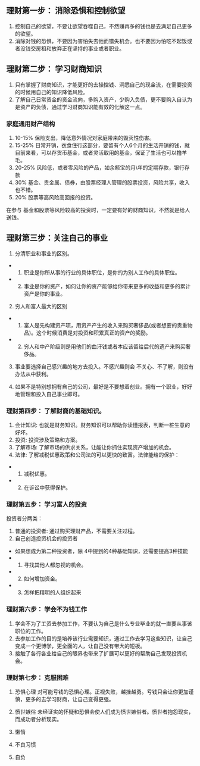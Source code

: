 ## 理财第一步： 消除恐惧和控制欲望

1. 控制自己的欲望，不要让欲望吞噬自己，不然赚再多的钱也是去满足自己更多的欲望。
2. 消除对钱的恐惧，不要因为害怕失去他而错失机会。也不要因为怕吃不起饭或者没钱交房租和放弃正在坚持的事业或者职业。

## 理财第二步： 学习财商知识

1. 只有掌握了财商知识，才能更好的去操控钱、洞悉自己的现金流，在需要投资的时候用自己的知识降低风险。
2. 了解自己日常资金的资金流向，多购入资产，少购入负债，更不要购入自认为是资产的负债，通过学习财商知识能有效的化解这一点。

###  家庭通用财产结构

1. 10-15% 保险支出，降低意外情况对家庭带来的毁灭性伤害。
2. 15-25% 日常开销，衣食住行这部分，要留有个人6个月的生活开销的钱，就目前来看，可以存货币基金，或者灵活取用的基金，保证了生活也可以撸羊毛。
3. 20-25% 风险低，或者零风险的产品，如余额宝的月\年的定期存款，银行存款
4. 30%    基金、贵金属、债券，由股票经理人管理的股票投资，风险共享，收入也不错。
5. 20%    股票等高风险高回报的投资。

在参与 基金和股票等风险较高的投资时，一定要有好的财商知识，不然就是给人送钱。

## 理财第三步：关注自己的事业

1. 分清职业和事业的区别。
  - 1. 职业是你所从事的行业的具体职位，是你的为别人工作的具体职位。
  - 2. 事业是你的资产，如何让你的资产能够给你带来更多的收益和更多的累计资产是你的事业。

2. 穷人和富人最大的区别
  - 1. 富人是先构建资产项，用资产产生的收入来购买奢侈品(或者想要的贵重物品)。这个时候消费是对投资和积累真正的资产的奖励。
  - 2. 穷人和中产阶级则是用他们的血汗钱或者本应该留给后代的遗产来购买奢侈品。

3. 事业要选择自己感兴趣的地方去投入。不感兴趣则会 不关心、不了解，则没有办法从中获利。

4. 如果不是特别想拥有自己的公司，最好是不要想着创业。拥有一个职业，好好地管理和投入自己事业即可。

### 理财第四步： 了解财商的基础知识。

1. 会计知识: 也就是财务知识。财务知识可以帮助你读懂报表，判断一桩生意的好坏。
2. 投资: 投资涉及策略和方案。
3. 了解市场: 了解市场的供求关系，让能让你抓住实现资产增加的机会。
4. 法律: 了解减税优惠政策和公司法的可以更快的致富。法律能给的保护：
- 1. 减税优惠。
- 2. 在诉讼中获得保护。

### 理财第五步： 学习富人的投资

投资者分两类：
1. 普通的投资者: 通过购买理财产品，不需要关注过程。
2. 自己创造投资机会的投资者
- 如果想成为第二种投资者，除 4中提到的4种基础知识，还需要提高3种技能
- 1. 寻找其他人都忽视的机会。
- 2. 如何增加资金。
- 3. 怎样把精明的人组织起来

### 理财第六步： 学会不为钱工作

1. 学会不为了工资去参加工作，不要认为自己是什么专业毕业的就一直要从事该职位的工作。
2. 去参加工作的目的是培养该行业需要知识，通过工作去学习这些知识，让自己变成一个更博学，更全面的人，让自己没有带大的短板。
3. 接触了各行各业给自己的眼界也带来了扩展可以更好的帮助自己发现投资机会。

### 理财第七步： 克服困难

1. 恐惧心理
  对可能亏钱的恐惧心理。正视失败，越挫越勇。亏钱只会让你更加谨慎，更多的去学习财商，让自己变得更强。

2. 愤世嫉俗
  未经证实的怀疑和恐惧会使人们成为愤世嫉俗者。愤世者抱怨现实，而成功者分析现实。
3. 懒惰

4. 不良习惯

5. 自负